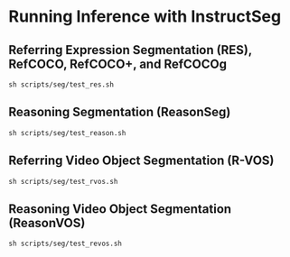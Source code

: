 # Running Inference with InstructSeg



## Referring Expression Segmentation (RES), RefCOCO, RefCOCO+, and RefCOCOg

```shell
sh scripts/seg/test_res.sh
```


## Reasoning Segmentation (ReasonSeg)

```shell
sh scripts/seg/test_reason.sh
```


## Referring Video Object Segmentation (R-VOS)

```shell
sh scripts/seg/test_rvos.sh
```


## Reasoning Video Object Segmentation (ReasonVOS)

```shell
sh scripts/seg/test_revos.sh
```

